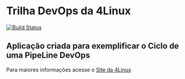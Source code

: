 # Trilha DevOps da 4Linux

<!-- Altere a Flag abaixo com sua URL do Travis -->
[![Build Status](https://travis-ci.org/DaltonSoares/DevOpsLab-HelloWorld.svg?branch=master)](https://travis-ci.org/DaltonSoares/DevOpsLab-HelloWorld)

## Aplicação criada para exemplificar o Ciclo de uma PipeLine DevOps


Para maiores informações acesse o [Site da 4Linux](https://www.4linux.com.br/cursos/devops)
